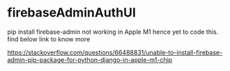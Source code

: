 # firebaseAdminAuthUI

pip install firebase-admin not working in Apple M1 hence yet to code this. find below link to know more

https://stackoverflow.com/questions/66488831/unable-to-install-firebase-admin-pip-package-for-python-django-in-apple-m1-chip